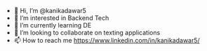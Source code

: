 - 👋 Hi, I’m @kanikadawar5
- 👀 I’m interested in Backend Tech
- 🌱 I’m currently learning DE
- 💞️ I’m looking to collaborate on texting applications
- 📫 How to reach me https://www.linkedin.com/in/kanikadawar5/

<!---
kanikadawar5/kanikadawar5 is a ✨ special ✨ repository because its `README.md` (this file) appears on your GitHub profile.
You can click the Preview link to take a look at your changes.
--->
